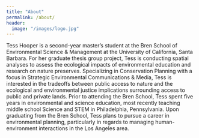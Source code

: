 ```yaml
---
title: "About"
permalink: /about/
header:
  image: "/images/logo.jpg"
---
```


Tess Hooper is a second-year master’s student at the Bren School of Environmental Science & Management at the University of California, Santa Barbara. For her graduate thesis group project, Tess is conducting spatial analyses to assess the ecological impacts of environmental education and research on nature preserves. Specializing in Conservation Planning with a focus in Strategic Environmental Communications & Media, Tess is interested in the tradeoffs between public access to nature and the ecological and environmental justice implications surrounding access to public and private lands. Prior to attending the Bren School, Tess spent five years in environmental and science education, most recently teaching middle school Science and STEM in Philadelphia, Pennsylvania. Upon graduating from the Bren School, Tess plans to pursue a career in environmental planning, particularly in regards to managing human-environment interactions in the Los Angeles area.
